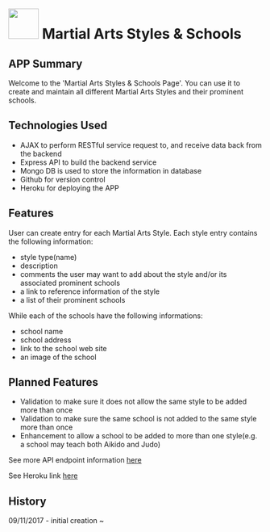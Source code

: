 # <img src="https://cloud.githubusercontent.com/assets/7833470/10423298/ea833a68-7079-11e5-84f8-0a925ab96893.png" width="60"> Martial Arts Styles & Schools

## APP Summary
Welcome to the 'Martial Arts Styles & Schools Page'. You can use it to create and maintain all different Martial Arts Styles and their prominent schools.

## Technologies Used
* AJAX to perform RESTful service request to, and receive data back from the backend
* Express API to build the backend service
* Mongo DB is used to store the information in database
* Github for version control
* Heroku for deploying the APP

## Features
User can create entry for each Martial Arts Style. Each style entry contains the following information:
* style type(name)
* description
* comments the user may want to add about the style and/or its associated prominent schools
* a link to reference information of the style
* a list of their prominent schools

While each of the schools have the following informations:
* school name
* school address
* link to the school web site
* an image of the school

## Planned Features
* Validation to make sure it does not allow the same style to be added more than once
* Validation to make sure the same school is not added to the same style more than once
* Enhancement to allow a school to be added to more than one style(e.g. a school may teach both Aikido and Judo)

See more API endpoint information [here](https://github.com/breese8009/martial-arts-review/api)

See Heroku link [here](https://fast-eyrie-61495.herokuapp.com/)

## History
09/11/2017 - initial creation
~                                                
